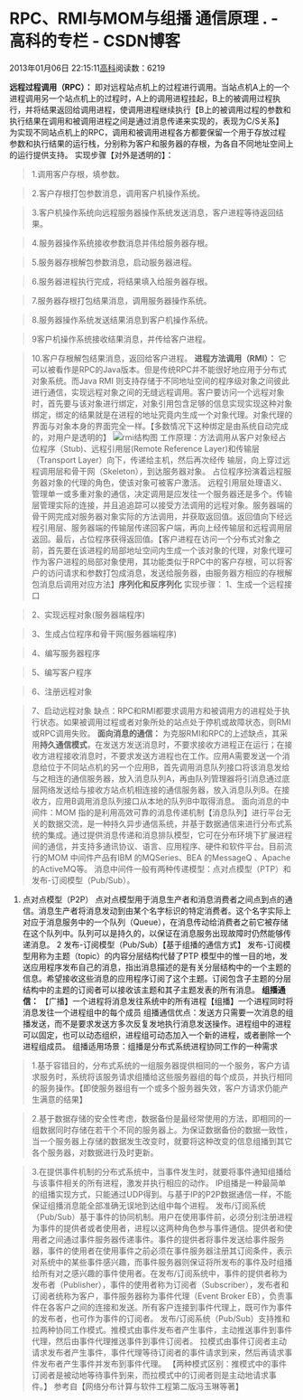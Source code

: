 
# RPC、RMI与MOM与组播 通信原理 . - 高科的专栏 - CSDN博客

2013年01月06日 22:15:11[高科](https://me.csdn.net/pbymw8iwm)阅读数：6219


**远程过程调用（RPC）：**
即对远程站点机上的过程进行调用。当站点机A上的一个进程调用另一个站点机上的过程时，A上的调用进程挂起，B上的被调用过程执行，并将结果返回给调用进程，使调用进程继续执行【B上的被调用过程的参数和执行结果在调用和被调用进程之间是通过消息传递来实现的，表现为C/S关系】
为实现不同站点机上的RPC，调用和被调用进程各方都要保留一个用于存放过程参数和执行结果的运行栈，分别称为客户和服务器的存根，为各自不同地址空间上的运行提供支持。
实现步骤【对外是透明的】：
> 1.调用客户存根，填参数。

> 2.客户存根打包参数消息，调用客户机操作系统。

> 3.客户机操作系统向远程服务器操作系统发送消息，客户进程等待返回结果。

> 4.服务器操作系统接收参数消息并伟给服务器存根。

> 5.服务器存根解包参数消息，启动服务器进程。

> 6.服务器进程执行完成，将结果填入给服务器存根。

> 7.服务器存根打包结果消息，调用服务器操作系统。

> 8.服务器操作系统发送结果消息到客户机操作系统。

> 9客户机操作系统接收结果消息，并传给客户进程。

> 10.客户存根解包结果消息，返回给客户进程。
**进程方法调用（RMI）：**
它可以被看作是RPC的Java版本。但是传统RPC并不能很好地应用于分布式对象系统。而Java RMI 则支持存储于不同地址空间的程序级对象之间彼此进行通信，实现远程对象之间的无缝远程调用。客户要访问一个远程对象时，首先要与该对象进行绑定，对象引用包含足够的信息实现实现这种对象绑定，绑定的结果就是在进程的地址究竟内生成一个对象代理。对象代理的界面与对象本身的界面完全一样。【多数情况下这种绑定是由系统自动完成的，对用户是透明的】
![rmi结构图](http://a2.att.hudong.com/10/40/01300000902515127676403916104_s.jpg)
工作原理：方法调用从客户对象经占位程序（Stub)、远程引用层(Remote Reference Layer)和传输层（Transport Layer）向下，传递给主机，然后再次经传
 输层，向上穿过远程调用层和骨干网（Skeleton），到达服务器对象。 占位程序扮演着远程服务器对象的代理的角色，使该对象可被客户激活。 远程引用层处理语义、管理单一或多重对象的通信，决定调用是应发往一个服务器还是多个。传输层管理实际的连接，并且追追踪可以接受方法调用的远程对象。服务器端的骨干网完成对服务器对象实际的方法调用，并获取返回值。返回值向下经远程引用层、服务器端的传输层传递回客户端，再向上经传输层和远程调用层返回。最后，占位程序获得返回值。【客户进程在访问一个分布式对象之前，首先要在该进程的局部地址空间内生成一个该对象的代理，对象代理可作为客户进程的局部对象使用，其功能类似于RPC中的客户存根，可以将客户的访问请求和参数打包成消息，发送给服务器，由服务器方相应的存根解包消息后调用对应方法】**序列化和反序列化**
实现步骤：
> 1、生成一个远程接口

> 2、实现远程对象(服务器端程序)

> 3、生成占位程序和骨干网(服务器端程序)

> 4、编写服务器程序

> 5、编写客户程序

> 6、注册远程对象

> 7、启动远程对象
缺点：RPC和RMI都要求调用方和被调用方的进程处于执行状态。如果被调用过程或者对象所处的站点处于停机或故障状态，则RMI或RPC调用失败。
**面向消息的通信：**
为克服RMI和RPC的上述缺点，其采用**持久通信模式**，在发送方发送消息时，不要求接收方进程正在运行；在接收方进程接收消息时，不要求发送方进程也在工作。应用A需要发送一个消息给位于不同站点机的另一个应用B，首先调用消息队列接口将该消息发给与之相连的通信服务器，放入消息队列A，再由队列管理器将引消息通过底层网络发送给与接收方站点机相连接的通信服务器，放入消息队列B。在接收方，应用B调用消息队列接口从本地的队列B中取得消息。
面向消息的中间件：MOM 指的是利用高效可靠的消息传递机制【消息队列】进行平台无关的数据交流，是一种持久异步通信系统，并基于数据通信来进行分布式系统的集成。通过提供消息传递和消息排队模型，它可在分布环境下扩展进程间的通信，并支持多通讯协议、语言、应用程序、硬件和软件平台。目前流行的MOM
 中间件产品有IBM 的MQSeries、BEA 的MessageQ 、Apache的ActiveMQ等。
消息中间件一般有两种传递模型：点对点模型（PTP）和发布-订阅模型（Pub/Sub）。
1. 点对点模型（P2P）
点对点模型用于消息生产者和消息消费者之间点到点的通信。消息生产者将消息发动到由某个名字标识的特定消费者。这个名字实际上对应于消息服务中的一个队列（Queue），在消息传动给消费者之前它被存储在这个队列中。队列可以是持久的，以保证在消息服务出现故障时仍然能够传递消息。
2 发布-订阅模型（Pub/Sub）【基于组播的通信方式】
发布-订阅模型用称为主题（topic）的内容分层结构代替了PTP 模型中的惟一目的地，发送应用程序发布自己的消息，指出消息描述的是有关分层结构中的一个主题的信息。希望接收这些消息的应用程序订阅了这个主题。订阅包含子主题的分层结构中的主题的订阅者可以接收该主题和其子主题发表的所有消息。
**组播通信：**
【广播】一个进程将消息发往系统中的所有进程【组播】一个进程同时将消息发往一个进程组中的每个成员
组播通信优点：发送方只需要一次消息的组播发送，而不是要求发送方多次反复发地执行消息发送操作。进程组中的进程可以固定，也可以动态组织，进程组可动态加入一个新的进程，或者删除一个进程组成员。
组播适用场景：组播是分布式系统进程协同工作的一种需求
> 1.基于容错目的，分布式系统的一组服务器提供相同的一个服务，客户方请求服务时，系统将该服务请求组播给这些服务器组的每个成员，并执行相同的服务操作。【即使服务器组有一个或多个服务器失效，客户方请求仍能产生满意的结果】

> 2.基于数据存储的安全性考虑，数据备份是最经常使用的方法，即相同的一组数据同时存储在若干个不同的服务器上。为保证数据备份的数据一致性，当一个服务器上存储的数据发生改变时，就要将这种改变的信息组播到其它各个服务器，对数据进行及时更新。

> 3.在提供事件机制的分布式系统中，当事件发生时，就要将事件通知组播给与该事件相关的所有进程，激发并执行相应的动作。
IP组播是一种最简单的组播实现方式，只能通过UDP得到。与基于IP的P2P数据通信一样，不能保证组播消息能全部准确无误地到达组中每个进程。
发布/订阅系统（Pub/Sub）基于事件的协同机制。用户在使用事件前，必须分别注册进程为事件的提供者或者使用者，进程以这两种角色参与事件通信。提供者和使用者之间通过事件服务器传递事件。事件的提供者将事件发送给事件服务器，事件的使用者在使用事件之前必须在事件服务器注册其订阅条件，表示对系统中的某些事件感兴趣，而事件服务器则保证将所发布的事件及时组播给所有对之感兴趣的事件使用者。在发布/订阅系统中，事件的提供者称为发布者（Publisher），事件的使用者称为订阅者（Subscriber），发布者和订阅者统称为客户，事件服务器称为事件代理（Event
 Broker EB），负责事件在各客户之间的连接和发送。所有客户连接到事件代理上，既可作为事件的发布者，也可作为事件的订阅者。
发布/订阅系统（Pub/Sub）支持推和拉两种协同工作模式。推模式由事件发布者产生事件，主动推送事件到事件代理，然后由事件代理推送事件到事件订阅者。
拉模式由事件订阅者主动请求发布者产生事件，事件代理等待订阅者的事件请求到来，然后再请求事件发布者产生事件并发布到事件代理。
【两种模式区别：推模式中的事件订阅者是被动地等待事件到来，而拉模式中的订阅者则是主动地请求事件。】
参考自【网络分布计算与软件工程第二版冯玉琳等著】



